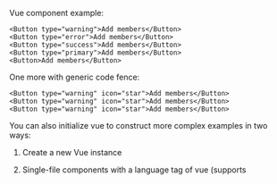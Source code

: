 Vue component example:

```vue
<Button type="warning">Add members</Button>
<Button type="error">Add members</Button>
<Button type="success">Add members</Button>
<Button type="primary">Add members</Button>
<Button>Add members</Button>
```

One more with generic code fence:

```vue
<Button type="warning" icon="star">Add members</Button>
<Button type="warning" icon="star">Add members</Button>
<Button type="warning" icon="star">Add members</Button>
```

You can also initialize vue to construct more complex examples in two ways:

1. Create a new Vue instance

2. Single-file components with a language tag of vue (supports <style scoped>)

Examples with all other languages are rendered only as highlighted source code, not an actual component:

```vue
<Button :size="50" type="primary"  shape="circle" icon="code">Add members</Button>
```

Any [Markdown](http://daringfireball.net/projects/markdown/) is **allowed** _here_.
